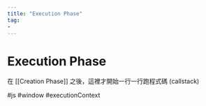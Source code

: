 ```yaml
---
title: "Execution Phase"
tag: 
- 
---
```

# Execution Phase
在 [[Creation Phase]] 之後，這裡才開始一行一行跑程式碼 (callstack)

#js #window #executionContext